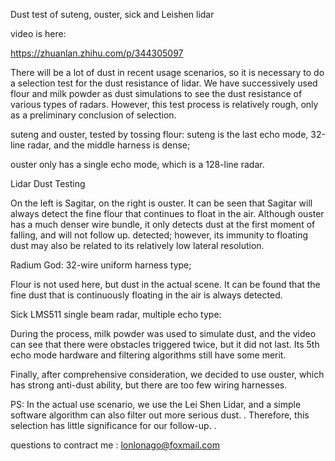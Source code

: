 Dust test of suteng, ouster, sick and Leishen lidar


video is here:

https://zhuanlan.zhihu.com/p/344305097


There will be a lot of dust in recent usage scenarios, so it is necessary to do a selection test for the dust resistance of lidar. We have successively used flour and milk powder as dust simulations to see the dust resistance of various types of radars. However, this test process is relatively rough, only as a preliminary conclusion of selection.

suteng and ouster, tested by tossing flour:
suteng is the last echo mode, 32-line radar, and the middle harness is dense;

ouster only has a single echo mode, which is a 128-line radar.


Lidar Dust Testing





On the left is Sagitar, on the right is ouster. It can be seen that Sagitar will always detect the fine flour that continues to float in the air. Although ouster has a much denser wire bundle, it only detects dust at the first moment of falling, and will not follow up. detected; however, its immunity to floating dust may also be related to its relatively low lateral resolution.

Radium God:
32-wire uniform harness type;




Flour is not used here, but dust in the actual scene. It can be found that the fine dust that is continuously floating in the air is always detected.

Sick LMS511 single beam radar, multiple echo type:





During the process, milk powder was used to simulate dust, and the video can see that there were obstacles triggered twice, but it did not last. Its 5th echo mode hardware and filtering algorithms still have some merit.

Finally, after comprehensive consideration, we decided to use ouster, which has strong anti-dust ability, but there are too few wiring harnesses.



PS: In the actual use scenario, we use the Lei Shen Lidar, and a simple software algorithm can also filter out more serious dust. . Therefore, this selection has little significance for our follow-up. .


questions to contract me : lonlonago@foxmail.com
